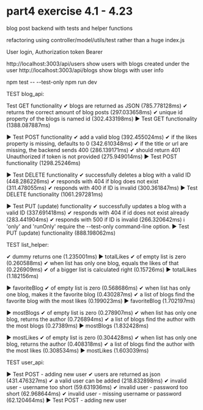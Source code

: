 # part4 exercise 4.1 - 4.23

blog post backend with tests and helper functions

refactoring using controller/model/utils/test rather than a huge index.js

User login, Authorization token Bearer

http://localhost:3003/api/users  show users with blogs created under the user
http://localhost:3003/api/blogs  show blogs with user info

npm test -- --test-only
npm run dev


TEST blog_api: 

Test GET functionality
  ✔ blogs are returned as JSON (785.778128ms)
  ✔ returns the correct amount of blog posts (297.033658ms)
  ✔ unique id property of the blogs is named id (302.433198ms)
▶ Test GET functionality (1388.087887ms)

▶ Test POST functionality
  ✔ add a valid blog (392.455024ms)
  ✔ if the likes property is missing, defaults to 0 (342.610348ms)
  ✔ if the title or url are missing, the backend sends 400 (286.139171ms)
  ✔ should return 401 Unauthorized if token is not provided (275.949014ms)
▶ Test POST functionality (1298.25246ms)

▶ Test DELETE functionality
  ✔ successfully deletes a blog with a valid ID (448.286226ms)
  ✔ responds with 404 if blog does not exist (311.478055ms)
  ✔ responds with 400 if ID is invalid (300.361847ms)
▶ Test DELETE functionality (1061.297281ms)

▶ Test PUT (update) functionality
  ✔ successfully updates a blog with a valid ID (337.691418ms)
  ✔ responds with 404 if id does not exist already (283.441904ms)
  ✔ responds with 500 if ID is invalid (266.320642ms)
  ℹ 'only' and 'runOnly' require the --test-only command-line option.
▶ Test PUT (update) functionality (888.198062ms)

TEST list_helper:

✔ dummy returns one (1.235001ms)
▶ totalLikes
  ✔ of empty list is zero (0.260588ms)
  ✔ when list has only one blog, equals the likes of that (0.226909ms)
  ✔ of a bigger list is calculated right (0.15726ms)
▶ totalLikes (1.182156ms)

▶ favoriteBlog
  ✔ of empty list is zero (0.568686ms)
  ✔ when list has only one blog, makes it the favorite blog (0.430287ms)
  ✔ a list of blogs find the favorite blog with the most likes (0.199023ms)
▶ favoriteBlog (1.702197ms)

▶ mostBlogs
  ✔ of empty list is zero (0.278907ms)
  ✔ when list has only one blog, returns the author (0.726894ms)
  ✔ a list of blogs find the author with the most blogs (0.27389ms)
▶ mostBlogs (1.832428ms)

▶ mostLikes
  ✔ of empty list is zero (0.304428ms)
  ✔ when list has only one blog, returns the author (0.408318ms)
  ✔ a list of blogs find the author with the most likes (0.308534ms)
▶ mostLikes (1.603039ms)

TEST user_api:

▶ Test POST - adding new user
  ✔ users are returned as json (431.476327ms)
  ✔ a valid user can be added (218.832898ms)
  ✔ invalid user - username too short (59.631936ms)
  ✔ invalid user - password too short (62.968644ms)
  ✔ invalid user - missing username or password (62.120464ms)
▶ Test POST - adding new user